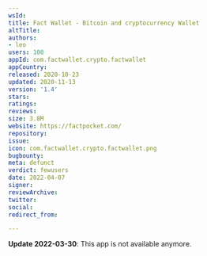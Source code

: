 ```yaml
---
wsId: 
title: Fact Wallet - Bitcoin and cryptocurrency Wallet
altTitle: 
authors:
- leo
users: 100
appId: com.factwallet.crypto.factwallet
appCountry: 
released: 2020-10-23
updated: 2020-11-13
version: '1.4'
stars: 
ratings: 
reviews: 
size: 3.8M
website: https://factpocket.com/
repository: 
issue: 
icon: com.factwallet.crypto.factwallet.png
bugbounty: 
meta: defunct
verdict: fewusers
date: 2022-04-07
signer: 
reviewArchive: 
twitter: 
social: 
redirect_from: 

---
```


**Update 2022-03-30**: This app is not available anymore.

